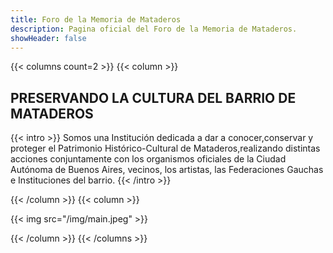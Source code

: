 ```yaml
---
title: Foro de la Memoria de Mataderos
description: Pagina oficial del Foro de la Memoria de Mataderos.
showHeader: false
---
```


{{< columns count=2 >}}
{{< column >}}
## PRESERVANDO LA CULTURA DEL BARRIO DE MATADEROS

{{< intro >}}
Somos una Institución dedicada a dar a conocer,conservar y proteger el Patrimonio Histórico-Cultural de Mataderos,realizando distintas acciones conjuntamente con los organismos oficiales de la Ciudad Autónoma de Buenos Aires, vecinos, los artistas, las Federaciones Gauchas e Instituciones del barrio.
{{< /intro >}}

{{< /column >}}
{{< column >}}

{{< img src="/img/main.jpeg" >}}

{{< /column >}}
{{< /columns >}}
